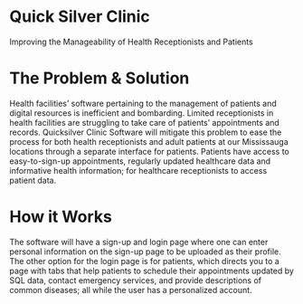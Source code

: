 # Quick Silver Clinic

Improving the Manageability of Health Receptionists and Patients

# The Problem & Solution

Health facilities’ software pertaining to the management of patients and digital resources is inefficient and bombarding. Limited receptionists in health facilities are struggling to take care of patients’ appointments and records. Quicksilver Clinic Software will mitigate this problem to ease the process for both health receptionists and adult patients at our Mississauga locations through a separate interface for patients. Patients have access to easy-to-sign-up appointments, regularly updated healthcare data and informative health information; for healthcare receptionists to access patient data.

# How it Works

The software will have a sign-up and login page where one can enter personal information on the sign-up page to be uploaded as their profile. The other option for the login page is for patients, which directs you to a page with tabs that help patients to schedule their appointments updated by SQL data, contact emergency services, and provide descriptions of common diseases; all while the user has a personalized account.



